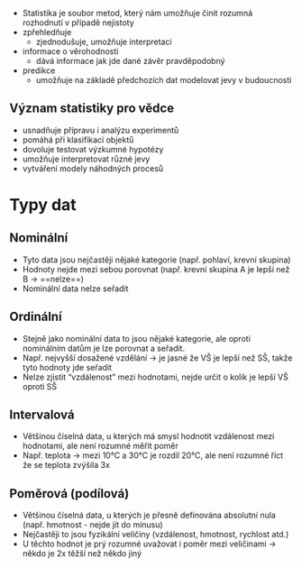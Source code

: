 - Statistika je soubor metod, který nám umožňuje činit rozumná rozhodnutí v případě nejistoty
- zpřehledňuje
    - zjednodušuje, umožňuje interpretaci
- informace o věrohodnosti
    - dává informace jak jde dané závěr pravděpodobný
- predikce
    - umožňuje na základě předchozích dat modelovat jevy v budoucnosti

## Význam statistiky pro vědce

- usnadňuje přípravu i analýzu experimentů
- pomáhá při klasifikaci objektů
- dovoluje testovat výzkumné hypotézy
- umožňuje interpretovat různé jevy
- vytváření modely náhodných procesů

# Typy dat

## Nominální

- Tyto data jsou nejčastěji nějaké kategorie (např. pohlaví, krevní skupina)
- Hodnoty nejde mezi sebou porovnat (např. krevní skupina A je lepší než B → ==nelze==)
- Nominální data nelze seřadit

## Ordinální

- Stejně jako nominální data to jsou nějaké kategorie, ale oproti nominálním datům je lze porovnat a seřadit.
- Např. nejvyšší dosažené vzdělání → je jasné že VŠ je lepší než SŠ, takže tyto hodnoty jde seřadit
- Nelze zjistit “vzdálenost” mezi hodnotami, nejde určit o kolik je lepší VŠ oproti SŠ

## Intervalová

- Většinou číselná data, u kterých má smysl hodnotit vzdálenost mezi hodnotami, ale není rozumné měřit poměr
- Např. teplota → mezi 10°C a 30°C je rozdíl 20°C, ale není rozumné říct že se teplota zvýšila 3x

## Poměrová (podílová)

- Většinou číselná data, u kterých je přesně definována absolutní nula (např. hmotnost - nejde jít do mínusu)
- Nejčastěji to jsou fyzikální veličiny (vzdálenost, hmotnost, rychlost atd.)
- U těchto hodnot je prý rozumné uvažovat i poměr mezi veličinami → někdo je 2x těžší než někdo jiný